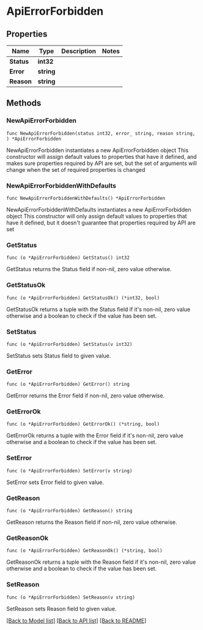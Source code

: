 # ApiErrorForbidden

## Properties

Name | Type | Description | Notes
------------ | ------------- | ------------- | -------------
**Status** | **int32** |  | 
**Error** | **string** |  | 
**Reason** | **string** |  | 

## Methods

### NewApiErrorForbidden

`func NewApiErrorForbidden(status int32, error_ string, reason string, ) *ApiErrorForbidden`

NewApiErrorForbidden instantiates a new ApiErrorForbidden object
This constructor will assign default values to properties that have it defined,
and makes sure properties required by API are set, but the set of arguments
will change when the set of required properties is changed

### NewApiErrorForbiddenWithDefaults

`func NewApiErrorForbiddenWithDefaults() *ApiErrorForbidden`

NewApiErrorForbiddenWithDefaults instantiates a new ApiErrorForbidden object
This constructor will only assign default values to properties that have it defined,
but it doesn't guarantee that properties required by API are set

### GetStatus

`func (o *ApiErrorForbidden) GetStatus() int32`

GetStatus returns the Status field if non-nil, zero value otherwise.

### GetStatusOk

`func (o *ApiErrorForbidden) GetStatusOk() (*int32, bool)`

GetStatusOk returns a tuple with the Status field if it's non-nil, zero value otherwise
and a boolean to check if the value has been set.

### SetStatus

`func (o *ApiErrorForbidden) SetStatus(v int32)`

SetStatus sets Status field to given value.


### GetError

`func (o *ApiErrorForbidden) GetError() string`

GetError returns the Error field if non-nil, zero value otherwise.

### GetErrorOk

`func (o *ApiErrorForbidden) GetErrorOk() (*string, bool)`

GetErrorOk returns a tuple with the Error field if it's non-nil, zero value otherwise
and a boolean to check if the value has been set.

### SetError

`func (o *ApiErrorForbidden) SetError(v string)`

SetError sets Error field to given value.


### GetReason

`func (o *ApiErrorForbidden) GetReason() string`

GetReason returns the Reason field if non-nil, zero value otherwise.

### GetReasonOk

`func (o *ApiErrorForbidden) GetReasonOk() (*string, bool)`

GetReasonOk returns a tuple with the Reason field if it's non-nil, zero value otherwise
and a boolean to check if the value has been set.

### SetReason

`func (o *ApiErrorForbidden) SetReason(v string)`

SetReason sets Reason field to given value.



[[Back to Model list]](../README.md#documentation-for-models) [[Back to API list]](../README.md#documentation-for-api-endpoints) [[Back to README]](../README.md)


